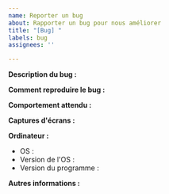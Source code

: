 ```yaml
---
name: Reporter un bug
about: Rapporter un bug pour nous améliorer
title: "[Bug] "
labels: bug
assignees: ''

---
```

<!---Vous pouvez supprimer les sections non-nécessaires--->

<!---Une description claire du bug.--->
**Description du bug :**

<!---Etapes pour reproduire le bug :
1. Allez à '...'
2. Cliquez sur '....'
3. Déscendez jusqu'à '....'
4. Le problème est là.--->
**Comment reproduire le bug :**

<!---Une description claire de ce qui est censé ce produire.--->
**Comportement attendu :**

<!---Si vous pouvez, joignez des captures d'écrans.--->
**Captures d'écrans :**

<!---Configuration de l'ordinateur--->
**Ordinateur :**
 - OS :
 - Version de l'OS :
 - Version du programme :

<!---Ajoutez si nécessaire, des informations supplémentaires.--->
**Autres informations :**
